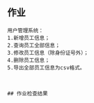 ## 作业

```由于时间较少，只单独写了一个简单的用户管理系统（umapp)
用户管理系统：
1.新增员工信息；
2.查询员工全部信息；
3.修改员工信息（除身份证号外）；
4.删除员工信息；
5.导出全部员工信息为csv格式。



## 作业检查结果
